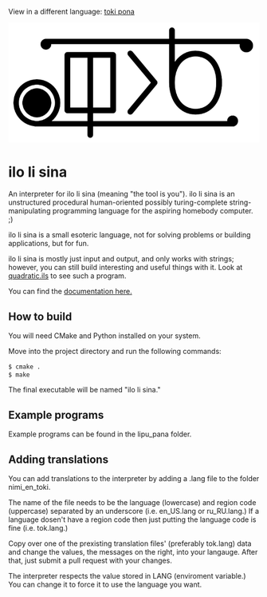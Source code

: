 View in a different language: [toki pona](../README.md "lukin kepeken toki pona")

![ilo li sina logo](../sitelen-suli.png)

# **ilo li sina**

An interpreter for ilo li sina (meaning "the tool is you"). ilo li sina is an unstructured procedural human-oriented possibly turing-complete string-manipulating programming language for the aspiring homebody computer. ;)

ilo li sina is a small esoteric language, not for solving problems or building applications, but for fun.

ilo li sina is mostly just input and output, and only works with strings; however, you can still build interesting and useful things with it. Look at [quadratic.ils](../lipu_pana/quadratic.ils "Quadratic solver in ilo li sina") to see such a program.

You can find the [documentation here.](nasin_kepeken-en_US.md "ilo li sina documentation")

## **How to build**

You will need CMake and Python installed on your system.

Move into the project directory and run the following commands:

```console
$ cmake .
$ make
```

The final executable will be named "ilo li sina."

## **Example programs**

Example programs can be found in the lipu_pana folder.

## **Adding translations**

You can add translations to the interpreter by adding a .lang file to the folder nimi_en_toki.

The name of the file needs to be the language (lowercase) and region code (uppercase) separated by an underscore (i.e. en_US.lang or ru_RU.lang.) If a language dosen't have a region code then just putting the language code is fine (i.e. tok.lang.)

Copy over one of the prexisting translation files' (preferably tok.lang) data and change the values, the messages on the right, into your langauge. After that, just submit a pull request with your changes.

The interpreter respects the value stored in LANG (enviroment variable.) You can change it to force it to use the language you want.
